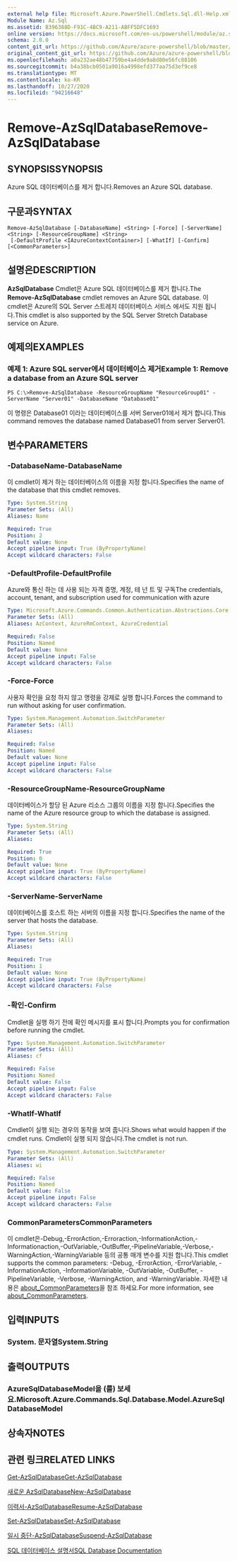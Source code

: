 ```yaml
---
external help file: Microsoft.Azure.PowerShell.Cmdlets.Sql.dll-Help.xml
Module Name: Az.Sql
ms.assetid: B396388D-F91C-4BC9-A211-ABFF5DFC1693
online version: https://docs.microsoft.com/en-us/powershell/module/az.sql/remove-azsqldatabase
schema: 2.0.0
content_git_url: https://github.com/Azure/azure-powershell/blob/master/src/Sql/Sql/help/Remove-AzSqlDatabase.md
original_content_git_url: https://github.com/Azure/azure-powershell/blob/master/src/Sql/Sql/help/Remove-AzSqlDatabase.md
ms.openlocfilehash: a0a232ae48b47759be4a4dde9a8d80e56fc88106
ms.sourcegitcommit: b4a38bcb0501a9016a4998efd377aa75d3ef9ce8
ms.translationtype: MT
ms.contentlocale: ko-KR
ms.lasthandoff: 10/27/2020
ms.locfileid: "94216648"
---
```

# <span data-ttu-id="cae97-101">Remove-AzSqlDatabase</span><span class="sxs-lookup"><span data-stu-id="cae97-101">Remove-AzSqlDatabase</span></span>

## <span data-ttu-id="cae97-102">SYNOPSIS</span><span class="sxs-lookup"><span data-stu-id="cae97-102">SYNOPSIS</span></span>
<span data-ttu-id="cae97-103">Azure SQL 데이터베이스를 제거 합니다.</span><span class="sxs-lookup"><span data-stu-id="cae97-103">Removes an Azure SQL database.</span></span>

## <span data-ttu-id="cae97-104">구문과</span><span class="sxs-lookup"><span data-stu-id="cae97-104">SYNTAX</span></span>

```
Remove-AzSqlDatabase [-DatabaseName] <String> [-Force] [-ServerName] <String> [-ResourceGroupName] <String>
 [-DefaultProfile <IAzureContextContainer>] [-WhatIf] [-Confirm] [<CommonParameters>]
```

## <span data-ttu-id="cae97-105">설명은</span><span class="sxs-lookup"><span data-stu-id="cae97-105">DESCRIPTION</span></span>
<span data-ttu-id="cae97-106">**AzSqlDatabase** Cmdlet은 Azure SQL 데이터베이스를 제거 합니다.</span><span class="sxs-lookup"><span data-stu-id="cae97-106">The **Remove-AzSqlDatabase** cmdlet removes an Azure SQL database.</span></span>
<span data-ttu-id="cae97-107">이 cmdlet은 Azure의 SQL Server 스트레치 데이터베이스 서비스 에서도 지원 됩니다.</span><span class="sxs-lookup"><span data-stu-id="cae97-107">This cmdlet is also supported by the SQL Server Stretch Database service on Azure.</span></span>

## <span data-ttu-id="cae97-108">예제의</span><span class="sxs-lookup"><span data-stu-id="cae97-108">EXAMPLES</span></span>

### <span data-ttu-id="cae97-109">예제 1: Azure SQL server에서 데이터베이스 제거</span><span class="sxs-lookup"><span data-stu-id="cae97-109">Example 1: Remove a database from an Azure SQL server</span></span>
```
PS C:\>Remove-AzSqlDatabase -ResourceGroupName "ResourceGroup01" -ServerName "Server01" -DatabaseName "Database01"
```

<span data-ttu-id="cae97-110">이 명령은 Database01 이라는 데이터베이스를 서버 Server01에서 제거 합니다.</span><span class="sxs-lookup"><span data-stu-id="cae97-110">This command removes the database named Database01 from server Server01.</span></span>

## <span data-ttu-id="cae97-111">변수</span><span class="sxs-lookup"><span data-stu-id="cae97-111">PARAMETERS</span></span>

### <span data-ttu-id="cae97-112">-DatabaseName</span><span class="sxs-lookup"><span data-stu-id="cae97-112">-DatabaseName</span></span>
<span data-ttu-id="cae97-113">이 cmdlet이 제거 하는 데이터베이스의 이름을 지정 합니다.</span><span class="sxs-lookup"><span data-stu-id="cae97-113">Specifies the name of the database that this cmdlet removes.</span></span>

```yaml
Type: System.String
Parameter Sets: (All)
Aliases: Name

Required: True
Position: 2
Default value: None
Accept pipeline input: True (ByPropertyName)
Accept wildcard characters: False
```

### <span data-ttu-id="cae97-114">-DefaultProfile</span><span class="sxs-lookup"><span data-stu-id="cae97-114">-DefaultProfile</span></span>
<span data-ttu-id="cae97-115">Azure와 통신 하는 데 사용 되는 자격 증명, 계정, 테 넌 트 및 구독</span><span class="sxs-lookup"><span data-stu-id="cae97-115">The credentials, account, tenant, and subscription used for communication with azure</span></span>

```yaml
Type: Microsoft.Azure.Commands.Common.Authentication.Abstractions.Core.IAzureContextContainer
Parameter Sets: (All)
Aliases: AzContext, AzureRmContext, AzureCredential

Required: False
Position: Named
Default value: None
Accept pipeline input: False
Accept wildcard characters: False
```

### <span data-ttu-id="cae97-116">-Force</span><span class="sxs-lookup"><span data-stu-id="cae97-116">-Force</span></span>
<span data-ttu-id="cae97-117">사용자 확인을 요청 하지 않고 명령을 강제로 실행 합니다.</span><span class="sxs-lookup"><span data-stu-id="cae97-117">Forces the command to run without asking for user confirmation.</span></span>

```yaml
Type: System.Management.Automation.SwitchParameter
Parameter Sets: (All)
Aliases:

Required: False
Position: Named
Default value: None
Accept pipeline input: False
Accept wildcard characters: False
```

### <span data-ttu-id="cae97-118">-ResourceGroupName</span><span class="sxs-lookup"><span data-stu-id="cae97-118">-ResourceGroupName</span></span>
<span data-ttu-id="cae97-119">데이터베이스가 할당 된 Azure 리소스 그룹의 이름을 지정 합니다.</span><span class="sxs-lookup"><span data-stu-id="cae97-119">Specifies the name of the Azure resource group to which the database is assigned.</span></span>

```yaml
Type: System.String
Parameter Sets: (All)
Aliases:

Required: True
Position: 0
Default value: None
Accept pipeline input: True (ByPropertyName)
Accept wildcard characters: False
```

### <span data-ttu-id="cae97-120">-ServerName</span><span class="sxs-lookup"><span data-stu-id="cae97-120">-ServerName</span></span>
<span data-ttu-id="cae97-121">데이터베이스를 호스트 하는 서버의 이름을 지정 합니다.</span><span class="sxs-lookup"><span data-stu-id="cae97-121">Specifies the name of the server that hosts the database.</span></span>

```yaml
Type: System.String
Parameter Sets: (All)
Aliases:

Required: True
Position: 1
Default value: None
Accept pipeline input: True (ByPropertyName)
Accept wildcard characters: False
```

### <span data-ttu-id="cae97-122">-확인</span><span class="sxs-lookup"><span data-stu-id="cae97-122">-Confirm</span></span>
<span data-ttu-id="cae97-123">Cmdlet을 실행 하기 전에 확인 메시지를 표시 합니다.</span><span class="sxs-lookup"><span data-stu-id="cae97-123">Prompts you for confirmation before running the cmdlet.</span></span>

```yaml
Type: System.Management.Automation.SwitchParameter
Parameter Sets: (All)
Aliases: cf

Required: False
Position: Named
Default value: False
Accept pipeline input: False
Accept wildcard characters: False
```

### <span data-ttu-id="cae97-124">-WhatIf</span><span class="sxs-lookup"><span data-stu-id="cae97-124">-WhatIf</span></span>
<span data-ttu-id="cae97-125">Cmdlet이 실행 되는 경우의 동작을 보여 줍니다.</span><span class="sxs-lookup"><span data-stu-id="cae97-125">Shows what would happen if the cmdlet runs.</span></span>
<span data-ttu-id="cae97-126">Cmdlet이 실행 되지 않습니다.</span><span class="sxs-lookup"><span data-stu-id="cae97-126">The cmdlet is not run.</span></span>

```yaml
Type: System.Management.Automation.SwitchParameter
Parameter Sets: (All)
Aliases: wi

Required: False
Position: Named
Default value: False
Accept pipeline input: False
Accept wildcard characters: False
```

### <span data-ttu-id="cae97-127">CommonParameters</span><span class="sxs-lookup"><span data-stu-id="cae97-127">CommonParameters</span></span>
<span data-ttu-id="cae97-128">이 cmdlet은-Debug,-ErrorAction,-Erroraction,-InformationAction,-Informationaction,-OutVariable,-OutBuffer,-PipelineVariable,-Verbose,-WarningAction,-WarningVariable 등의 공통 매개 변수를 지원 합니다.</span><span class="sxs-lookup"><span data-stu-id="cae97-128">This cmdlet supports the common parameters: -Debug, -ErrorAction, -ErrorVariable, -InformationAction, -InformationVariable, -OutVariable, -OutBuffer, -PipelineVariable, -Verbose, -WarningAction, and -WarningVariable.</span></span> <span data-ttu-id="cae97-129">자세한 내용은 [about_CommonParameters](http://go.microsoft.com/fwlink/?LinkID=113216)을 참조 하세요.</span><span class="sxs-lookup"><span data-stu-id="cae97-129">For more information, see [about_CommonParameters](http://go.microsoft.com/fwlink/?LinkID=113216).</span></span>

## <span data-ttu-id="cae97-130">입력</span><span class="sxs-lookup"><span data-stu-id="cae97-130">INPUTS</span></span>

### <span data-ttu-id="cae97-131">System. 문자열</span><span class="sxs-lookup"><span data-stu-id="cae97-131">System.String</span></span>

## <span data-ttu-id="cae97-132">출력</span><span class="sxs-lookup"><span data-stu-id="cae97-132">OUTPUTS</span></span>

### <span data-ttu-id="cae97-133">AzureSqlDatabaseModel을 (를) 보세요.</span><span class="sxs-lookup"><span data-stu-id="cae97-133">Microsoft.Azure.Commands.Sql.Database.Model.AzureSqlDatabaseModel</span></span>

## <span data-ttu-id="cae97-134">상속자</span><span class="sxs-lookup"><span data-stu-id="cae97-134">NOTES</span></span>

## <span data-ttu-id="cae97-135">관련 링크</span><span class="sxs-lookup"><span data-stu-id="cae97-135">RELATED LINKS</span></span>

[<span data-ttu-id="cae97-136">Get-AzSqlDatabase</span><span class="sxs-lookup"><span data-stu-id="cae97-136">Get-AzSqlDatabase</span></span>](./Get-AzSqlDatabase.md)

[<span data-ttu-id="cae97-137">새로운 AzSqlDatabase</span><span class="sxs-lookup"><span data-stu-id="cae97-137">New-AzSqlDatabase</span></span>](./New-AzSqlDatabase.md)

[<span data-ttu-id="cae97-138">이력서-AzSqlDatabase</span><span class="sxs-lookup"><span data-stu-id="cae97-138">Resume-AzSqlDatabase</span></span>](./Resume-AzSqlDatabase.md)

[<span data-ttu-id="cae97-139">Set-AzSqlDatabase</span><span class="sxs-lookup"><span data-stu-id="cae97-139">Set-AzSqlDatabase</span></span>](./Set-AzSqlDatabase.md)

[<span data-ttu-id="cae97-140">일시 중단-AzSqlDatabase</span><span class="sxs-lookup"><span data-stu-id="cae97-140">Suspend-AzSqlDatabase</span></span>](./Suspend-AzSqlDatabase.md)

[<span data-ttu-id="cae97-141">SQL 데이터베이스 설명서</span><span class="sxs-lookup"><span data-stu-id="cae97-141">SQL Database Documentation</span></span>](https://docs.microsoft.com/azure/sql-database/)


